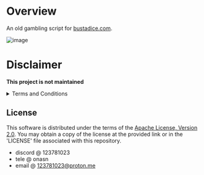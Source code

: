 # Overview

An old gambling script for [bustadice.com](https://bustadice.com).

![image](https://github.com/8pz/bustadice/assets/70970973/a1d1b2f4-a609-4e71-b803-1f4ad93aa58a)

# Disclaimer

**This project is not maintained**

<details>
<summary>Terms and Conditions</summary>

<br>

By using, downloading, or accessing the source code and script provided in this repository, you acknowledge and agree that the author of this repository and any contributors associated with the script are not liable for any damages, losses, or issues that may arise from the use or misuse of the script.

The script is provided on an "as-is" basis, without any warranties or guarantees. The author and contributors disclaim all responsibilities and liabilities, including but not limited to:

- Any financial losses or damages incurred through the use of the script.
- Any legal consequences resulting from the use of the script.
- Any errors, bugs, or inaccuracies in the script's functionality.
- Any security breaches or data breaches that may occur.

Users are solely responsible for their use of the script, and any actions taken based on the script are done at the user's own risk. It is recommended that users review and comply with the relevant laws and regulations in their jurisdiction when using the script.

This "No Liability" section is intended to be clear and unequivocal. By using the script, you acknowledge that the author and contributors are not responsible for any issues or losses that may occur.

Please use this script responsibly and in accordance with applicable laws and regulations.

If you do not agree with these terms, please do not use the script.
</details>

## License

This software is distributed under the terms of the [Apache License, Version 2.0](https://www.apache.org/licenses/LICENSE-2.0). You may obtain a copy of the license at the provided link or in the 'LICENSE' file associated with this repository.



- discord @ 123781023
- tele @ onasn
- email @ 123781023@proton.me


